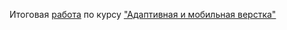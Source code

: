 Итоговая [работа](https://tomsg03.github.io/MQ30Diplom/) по курсу ["Адаптивная и мобильная верстка"](https://github.com/TomSG03/mq-diploma)
